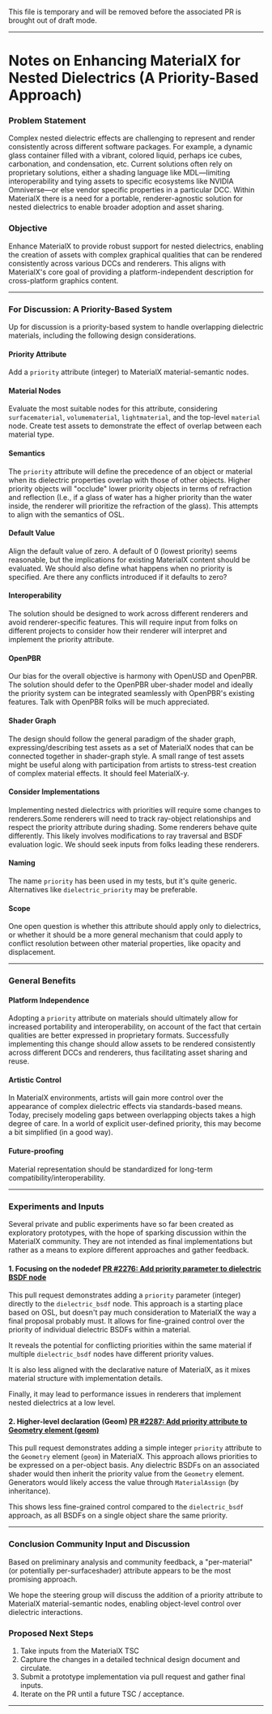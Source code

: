This file is temporary and will be removed before the associated PR is brought out of draft mode.

---

# Notes on Enhancing MaterialX for Nested Dielectrics (A Priority-Based Approach)

### Problem Statement

Complex nested dielectric effects are challenging to represent and render consistently across different software packages. 
For example, a dynamic glass container filled with a vibrant, colored liquid, perhaps ice cubes, carbonation, and condensation, etc.
Current solutions often rely on proprietary solutions, either a shading language like MDL—limiting interoperability and tying assets to specific ecosystems like NVIDIA Omniverse—or else vendor specific properties in a particular DCC.
Within MaterialX there is a need for a portable, renderer-agnostic solution for nested dielectrics to enable broader adoption and asset sharing.

### Objective

Enhance MaterialX to provide robust support for nested dielectrics, enabling the creation of assets with complex graphical qualities that can be rendered consistently across various DCCs and renderers. 
This aligns with MaterialX's core goal of providing a platform-independent description for cross-platform graphics content.

<hr />

### For Discussion: A Priority-Based System

Up for discussion is a priority-based system to handle overlapping dielectric materials, including the following design considerations.

#### Priority Attribute
Add a `priority` attribute (integer) to MaterialX material-semantic nodes.

#### Material Nodes
Evaluate the most suitable nodes for this attribute, considering `surfacematerial`, `volumematerial`, `lightmaterial`, and the top-level `material` node. Create test assets to demonstrate the effect of overlap between each material type.

#### Semantics
The `priority` attribute will define the precedence of an object or material when its dielectric properties overlap with those of other objects. Higher priority objects will "occlude" lower priority objects in terms of refraction and reflection (I.e., if a glass of water has a higher priority than the water inside, the renderer will prioritize the refraction of the glass). This attempts to align with the semantics of OSL.

#### Default Value
Align the default value of zero. A default of 0 (lowest priority) seems reasonable, but the implications for existing MaterialX content should be evaluated. We should also define what happens when no priority is specified. Are there any conflicts introduced if it defaults to zero?

#### Interoperability
The solution should be designed to work across different renderers and avoid renderer-specific features. This will require input from folks on different projects to consider how their renderer will interpret and implement the priority attribute.

#### OpenPBR
Our bias for the overall objective is harmony with OpenUSD and OpenPBR. The solution should defer to the OpenPBR uber-shader model and ideally the priority system can be integrated seamlessly with OpenPBR's existing features. Talk with OpenPBR folks will be much appreciated.

#### Shader Graph
The design should follow the general paradigm of the shader graph, expressing/describing test assets as a set of MaterialX nodes that can be connected together in shader-graph style. A small range of test assets might be useful along with participation from artists to stress-test creation of complex material effects. It should feel MaterialX-y.

#### Consider Implementations
Implementing nested dielectrics with priorities will require some changes to renderers.Some renderers will need to track ray-object relationships and respect the priority attribute during shading. Some renderers behave quite differently. This likely involves modifications to ray traversal and BSDF evaluation logic. We should seek inputs from folks leading these renderers.

#### Naming
The name `priority` has been used in my tests, but it's quite generic. Alternatives like `dielectric_priority` may be preferable.

#### Scope
One open question is whether this attribute should apply only to dielectrics, or whether it should be a more general mechanism that could apply to conflict resolution between other material properties, like opacity and displacement.

<hr />

### General Benefits

#### Platform Independence
Adopting a `priority` attribute on materials should ultimately allow for increased portability and interoperability, on account of the fact that certain qualities are better expressed in proprietary formats. Successfully implementing this change should allow assets to be rendered consistently across different DCCs and renderers, thus facilitating asset sharing and reuse. 

#### Artistic Control
In MaterialX environments, artists will gain more control over the appearance of complex dielectric effects via standards-based means. Today, precisely modeling gaps between overlapping objects takes a high degree of care. In a world of explicit user-defined priority, this may become a bit simplified (in a good way).

#### Future-proofing
Material representation should be standardized for long-term compatibility/interoperability.

<hr />

### Experiments and Inputs

Several private and public experiments have so far been created as exploratory prototypes, with the hope of sparking discussion within the MaterialX community. They are not intended as final implementations but rather as a means to explore different approaches and gather feedback.

#### 1. Focusing on the nodedef [PR #2276: Add priority parameter to dielectric BSDF node](https://github.com/AcademySoftwareFoundation/MaterialX/pull/2276)

This pull request demonstrates adding a `priority` parameter (integer) directly to the `dielectric_bsdf` node. This approach is a starting place based on OSL, but doesn't pay much consideration to MaterialX the way a final proposal probably must. It allows for fine-grained control over the priority of individual dielectric BSDFs within a material.

It reveals the potential for conflicting priorities within the same material if multiple `dielectric_bsdf` nodes have different priority values.

It is also less aligned with the declarative nature of MaterialX, as it mixes material structure with implementation details.

Finally, it may lead to performance issues in renderers that implement nested dielectrics at a low level.

#### 2. Higher-level declaration (Geom) [PR #2287: Add priority attribute to Geometry element (geom)](https://github.com/AcademySoftwareFoundation/MaterialX/pull/2287)

This pull request demonstrates adding a simple integer `priority` attribute to the `Geometry` element (`geom`) in MaterialX. This approach allows priorities to be expressed on a per-object basis. Any dielectric BSDFs on an associated shader would then inherit the priority value from the `Geometry` element. Generators would likely access the value through `MaterialAssign` (by inheritance).

This shows less fine-grained control compared to the `dielectric_bsdf` approach, as all BSDFs on a single object share the same priority. 

<hr />

### Conclusion Community Input and Discussion

Based on preliminary analysis and community feedback, a "per-material" (or potentially per-surfaceshader) attribute appears to be the most promising approach.

We hope the steering group will discuss the addition of a priority attribute to MaterialX material-semantic nodes, enabling object-level control over dielectric interactions.

### Proposed Next Steps

1. Take inputs from the MaterialX TSC
1. Capture the changes in a detailed technical design document and circulate.
1. Submit a prototype implementation via pull request and gather final inputs.
1. Iterate on the PR until a future TSC / acceptance.

---

